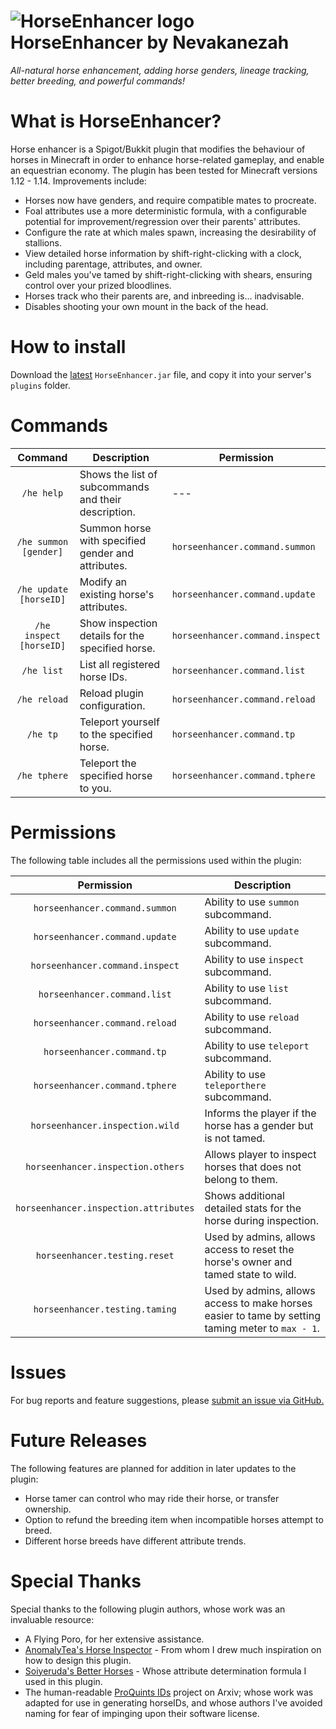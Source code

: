 
#  ![HorseEnhancer logo](https://www.spigotmc.org/data/resource_icons/75/75692.jpg?1583213795) HorseEnhancer by Nevakanezah
*All-natural horse enhancement, adding horse genders, lineage tracking, better breeding, and powerful commands!*

# What is HorseEnhancer?
Horse enhancer is a Spigot/Bukkit plugin that modifies the behaviour of horses in Minecraft in order to enhance horse-related gameplay, and enable an equestrian economy.
The plugin has been tested for Minecraft versions 1.12 - 1.14.
Improvements include:
* Horses now have genders, and require compatible mates to procreate.
* Foal attributes use a more deterministic formula, with a configurable potential for improvement/regression over their parents' attributes.
* Configure the rate at which males spawn, increasing the desirability of stallions.
* View detailed horse information by shift-right-clicking with a clock, including parentage, attributes, and owner.
* Geld males you've tamed by shift-right-clicking with shears, ensuring control over your prized bloodlines.
* Horses track who their parents are, and inbreeding is... inadvisable.
* Disables shooting your own mount in the back of the head.

# How to install
Download the [latest](https://github.com/Nevakanezah/HorseEnhancer/releases/latest) `HorseEnhancer.jar` file, and copy it into your server's `plugins` folder.

# Commands

|         Command         | Description                                          | Permission                      |
|:-----------------------:|------------------------------------------------------|---------------------------------|
|       `/he help`        | Shows the list of subcommands and their description. | ---                             |
|  `/he summon [gender]`  | Summon horse with specified gender and attributes.   | `horseenhancer.command.summon`  |
| `/he update [horseID]`  | Modify an existing horse's attributes.               | `horseenhancer.command.update`  |
| `/he inspect [horseID]` | Show inspection details for the specified horse.     | `horseenhancer.command.inspect` |
|       `/he list`        | List all registered horse IDs.                       | `horseenhancer.command.list`    |
|      `/he reload`       | Reload plugin configuration.                         | `horseenhancer.command.reload`  |
|        `/he tp`         | Teleport yourself to the specified horse.            | `horseenhancer.command.tp`      |
|      `/he tphere`       | Teleport the specified horse to you.                 | `horseenhancer.command.tphere`  |

# Permissions
The following table includes all the permissions used within the plugin:

|              Permission               | Description                                                                                       |
|:-------------------------------------:|---------------------------------------------------------------------------------------------------|
|    `horseenhancer.command.summon`     | Ability to use `summon` subcommand.                                                               |
|    `horseenhancer.command.update`     | Ability to use `update` subcommand.                                                               |
|    `horseenhancer.command.inspect`    | Ability to use `inspect` subcommand.                                                              |
|     `horseenhancer.command.list`      | Ability to use `list` subcommand.                                                                 |
|    `horseenhancer.command.reload`     | Ability to use `reload` subcommand.                                                               |
|      `horseenhancer.command.tp`       | Ability to use `teleport` subcommand.                                                             |
|    `horseenhancer.command.tphere`     | Ability to use `teleporthere` subcommand.                                                         |
|    `horseenhancer.inspection.wild`    | Informs the player if the horse has a gender but is not tamed.                                    |
|   `horseenhancer.inspection.others`   | Allows player to inspect horses that does not belong to them.                                     |
| `horseenhancer.inspection.attributes` | Shows additional detailed stats for the horse during inspection.                                  |
|     `horseenhancer.testing.reset`     | Used by admins, allows access to reset the horse's owner and tamed state to wild.                 |
|    `horseenhancer.testing.taming`     | Used by admins, allows access to make horses easier to tame by setting taming meter to `max - 1`. |

# Issues
For bug reports and feature suggestions, please [submit an issue via GitHub.](https://github.com/Nevakanezah/HorseEnhancer/issues)

# Future Releases
The following features are planned for addition in later updates to the plugin:
* Horse tamer can control who may ride their horse, or transfer ownership.
* Option to refund the breeding item when incompatible horses attempt to breed.
* Different horse breeds have different attribute trends.

# Special Thanks
Special thanks to the following plugin authors, whose work was an invaluable resource:
* A Flying Poro, for her extensive assistance.
* [AnomalyTea's Horse Inspector](https://github.com/AnomalyTea/Horse-Inspector) - From whom I drew much inspiration on how to design this plugin.
* [Soiyeruda's Better Horses](https://www.spigotmc.org/resources/better-horses.2477/) - Whose attribute determination formula I used in this plugin.
* The human-readable [ProQuints IDs](https://arxiv.org/html/0901.4016) project on Arxiv; whose work was adapted for use in generating horseIDs, and whose authors I've avoided naming for fear of impinging upon their software license.
